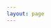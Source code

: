 ```yaml
---
layout: page
---
```


<!-- <myMap /> -->
<myApp />

<script setup>
    // import myMap from '@/components/map.vue'
    // import myMap from '@/components/layers.vue'
    import myApp from '@/dev/dev2.vue' 
    // import myApp from '@/dev/dev2 copy.vue'

</script>
